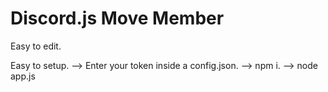 # Discord.js Move Member

Easy to edit.

Easy to setup.
 --> Enter your token inside a config.json.
 --> npm i.
 --> node app.js
